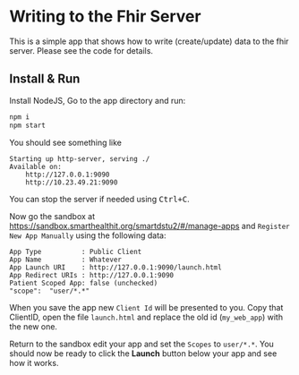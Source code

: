 # Writing to the Fhir Server

This is a simple app that shows how to write (create/update) data to the fhir server.
Please see the code for details.


## Install & Run
Install NodeJS, Go to the app directory and run:
```sh
npm i
npm start
```

You should see something like

    Starting up http-server, serving ./
    Available on:
        http://127.0.0.1:9090
        http://10.23.49.21:9090

You can stop the server if needed using <kbd>Ctrl+C</kbd>.

Now go the sandbox at https://sandbox.smarthealthit.org/smartdstu2/#/manage-apps
and `Register New App Manually` using the following data:

    App Type          : Public Client
    App Name          : Whatever
    App Launch URI    : http://127.0.0.1:9090/launch.html
    App Redirect URIs : http://127.0.0.1:9090
    Patient Scoped App: false (unchecked)
    "scope":  "user/*.*"

When you save the app new `Client Id` will be presented to you. Copy that ClientID,
open the file `launch.html` and replace the old id (`my_web_app`) with the new one.

Return to the sandbox edit your app and set the `Scopes` to `user/*.*`.
You should now be ready to click the **Launch** button below your app and see how
it works.
